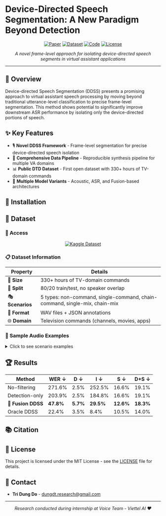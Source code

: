 # Device-Directed Speech Segmentation: A New Paradigm Beyond Detection

<div align="center">

[![Paper](https://img.shields.io/badge/📄_Paper-arXiv-b31b1b.svg)](PAPER_LINK)
[![Dataset](https://img.shields.io/badge/🗂️_Dataset-Kaggle-20beff.svg)](https://www.kaggle.com/datasets/dung8204/device-directed-television-dataset-dtd)
[![Code](https://img.shields.io/badge/💻_Code-GitHub-171515.svg)](https://github.com/dungdt-infopstats/Device-Directed-Speech-Segmentation)
[![License](https://img.shields.io/badge/📋_License-MIT-green.svg)](LICENSE_LINK)

*A novel frame-level approach for isolating device-directed speech segments in virtual assistant applications*

</div>

---

## 🎯 Overview

Device-directed Speech Segmentation (DDSS) presents a promising approach to virtual assistant speech processing by moving beyond traditional utterance-level classification to precise frame-level segmentation. This method shows potential to significantly improve downstream ASR performance by isolating only the device-directed portions of speech.

## ✨ Key Features

- 🎙️ **Novel DDSS Framework** - Frame-level segmentation for precise device-directed speech isolation
- 🔧 **Comprehensive Data Pipeline** - Reproducible synthesis pipeline for multiple VA domains
- 📊 **Public DTD Dataset** - First open dataset with 330+ hours of TV-domain commands
- 🤖 **Multiple Model Variants** - Acoustic, ASR, and Fusion-based architectures

## 🚀 Installation

## 📁 Dataset

### 🔗 Access
<div align="center">

[![Kaggle Dataset](https://img.shields.io/badge/📊_DTD_Dataset-Kaggle-20beff?style=for-the-badge&logo=kaggle)](https://www.kaggle.com/datasets/dung8204/device-directed-television-dataset-dtd)

</div>

### 📋 Dataset Information
| **Property** | **Details** |
|--------------|-------------|
| 📏 **Size** | 330+ hours of TV-domain commands |
| 🔄 **Split** | 80/20 train/test, no speaker overlap |
| 🎭 **Scenarios** | 5 types: non-command, single-command, chain-command, single-mix, chain-mix |
| 📁 **Format** | WAV files + JSON annotations |
| 🌐 **Domain** | Television commands (channels, movies, apps) |

### 🎵 Sample Audio Examples

<details>
<summary>Click to see scenario examples</summary>

**Single-command:**
> "Turn on YouTube"

**Chain-command:** 
> "Open Netflix, search for action movies, play the first result"

**Single-mix:**
> "Turn on YouTube" (to device) + "What do you want to watch?" (to another person)

**Chain-mix:**
> "Open the weather app" + conversational speech + "Set volume to 50%"

</details>

## 🏆 Results

| **Method** | **WER ↓** | **D ↓** | **I ↓** | **S ↓** | **D+S ↓** |
|------------|-----------|---------|---------|---------|-----------|
| No-filtering | 271.6% | 2.5% | 252.5% | 16.6% | 19.1% |
| Detection-only | 203.9% | 2.5% | 184.8% | 16.6% | 19.1% |
| **🥇 Fusion DDSS** | **47.8%** | **5.7%** | **29.5%** | **12.6%** | **18.3%** |
| Oracle DDSS | 22.4% | 3.5% | 8.4% | 10.5% | 14.0% |

## 📚 Citation


## 📄 License

This project is licensed under the MIT License - see the [LICENSE](LICENSE) file for details.

## 👥 Contact

- **Tri Dung Do** - dungdt.research@gmail.com
---
<div align="center">
<i>Research conducted during internship at Voice Team - Viettel AI ❤️</i>
</div>
